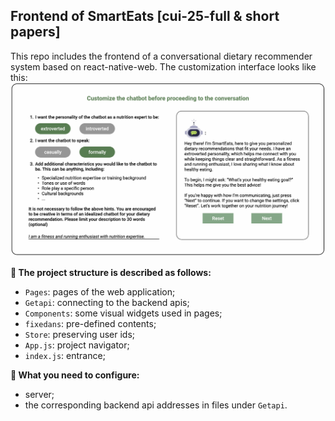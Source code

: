 ## Frontend of SmartEats [cui-25-full & short papers]
This repo includes the frontend of a conversational dietary recommender system based on react-native-web. The customization interface looks like this:
![image](teaser.png)

**🍝 The project structure is described as follows:**
- `Pages`: pages of the web application;
- `Getapi`: connecting to the backend apis;
- `Components`: some visual widgets used in pages;
- `fixedans`: pre-defined contents;
- `Store`: preserving user ids;
- `App.js`: project navigator;
- `index.js`: entrance;

**🥠 What you need to configure:**
- server;
- the corresponding backend api addresses in files under `Getapi`.
